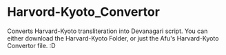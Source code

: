 # Harvord-Kyoto_Convertor
Converts Harvard-Kyoto transliteration into Devanagari script. You can either download the Harvard-Kyoto Folder, or just the Afu's Harvard-Kyoto Convertor file. :D
